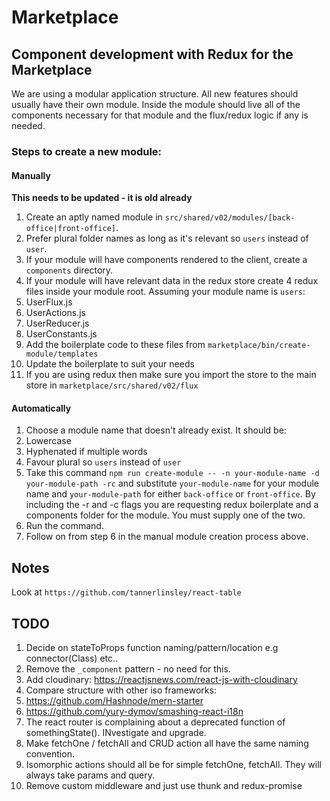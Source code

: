 # Marketplace

## Component development with Redux for the Marketplace

We are using a modular application structure. All new features should usually have their own module. Inside the module should live all of the components necessary for that module and the flux/redux logic if any is needed.

### Steps to create a new module:

#### Manually

**This needs to be updated - it is old already**

1. Create an aptly named module in `src/shared/v02/modules/[back-office|front-office]`.
2. Prefer plural folder names as long as it's relevant so `users` instead of `user`.
3. If your module will have components rendered to the client, create a `components` directory.
4. If your module will have relevant data in the redux store create 4 redux files inside your module root. Assuming your module name is `users`:
  1. UserFlux.js
  2. UserActions.js
  3. UserReducer.js
  4. UserConstants.js
5. Add the boilerplate code to these files from `marketplace/bin/create-module/templates`
6. Update the boilerplate to suit your needs
7. If you are using redux then make sure you import the store to the main store in `marketplace/src/shared/v02/flux`

#### Automatically

1. Choose a module name that doesn't already exist. It should be:
  1. Lowercase
  2. Hyphenated if multiple words
  3. Favour plural so `users` instead of `user`
2. Take this command `npm run create-module -- -n your-module-name -d your-module-path -rc` and substitute `your-module-name` for your module name and `your-module-path` for either `back-office` or `front-office`. By including the -r and -c flags you are requesting redux boilerplate and a components folder for the module. You must supply one of the two.
3. Run the command.
4. Follow on from step 6 in the manual module creation process above.


## Notes

Look at `https://github.com/tannerlinsley/react-table`

## TODO

1. Decide on stateToProps function naming/pattern/location e.g connector(Class) etc..
2. Remove the `_component` pattern - no need for this.
3. Add cloudinary: https://reactjsnews.com/react-js-with-cloudinary
4. Compare structure with other iso frameworks:
  1. https://github.com/Hashnode/mern-starter
  2. https://github.com/yury-dymov/smashing-react-i18n
5. The react router is complaining about a deprecated function of somethingState(). INvestigate and upgrade.
6. Make fetchOne / fetchAll and CRUD action all have the same naming convention.
7. Isomorphic actions should all be for simple fetchOne, fetchAll. They will always take params and query.
8. Remove custom middleware and just use thunk and redux-promise
